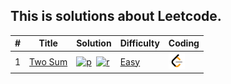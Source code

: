 ## This is solutions about Leetcode.



| #    | Title        | Solution                           | Difficulty | Coding     |
| ---- | ------------ | ---------------------------------- | ---------- | ---------- |
| 1    | [Two Sum][1] | [![p]][1sp]&nbsp;&nbsp;[![r]][1sr] | [Easy][e]  | [![l]][1l] |


[p]:./ico/python.ico
[r]:./ico/rust.ico
[l]:./ico/leetcode.png

[e]:./Easy
[m]:./Medium
[h]:./Hard

[1]:./Easy/0001-Two%20Sum/README.md#1-two-sum

[1sp]:./Easy/0001-Two%20Sum/README.md#solutions-python 

[1sr]:./Easy/0001-Two%20Sum/README.md#solutions-rust 

[1l]:https://leetcode.com/problems/two-sum/ 
